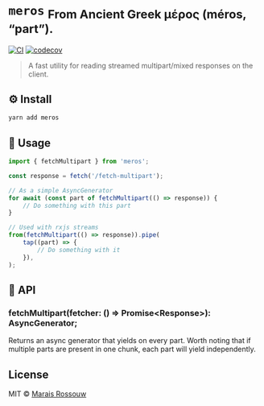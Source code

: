 # `meros` <sub>From Ancient Greek μέρος (méros, “part”).</sub>

[![CI](https://img.shields.io/github/workflow/status/maraisr/meros/CI/main)](https://github.com/maraisr/meros/actions?query=workflow:CI+branch:main)
[![codecov](https://img.shields.io/codecov/c/gh/maraisr/meros/main?token=dAoRt2GoQn)](https://codecov.io/gh/maraisr/meros)

> A fast utility for reading streamed multipart/mixed responses on the client.

## ⚙️ Install

```sh
yarn add meros
```

## 🚀 Usage

```ts
import { fetchMultipart } from 'meros';

const response = fetch('/fetch-multipart');

// As a simple AsyncGenerator
for await (const part of fetchMultipart(() => response)) {
	// Do something with this part
}

// Used with rxjs streams
from(fetchMultipart(() => response)).pipe(
	tap((part) => {
		// Do something with it
	}),
);
```

## 🔎 API

### fetchMultipart(fetcher: () => Promise\<Response\>): AsyncGenerator;

Returns an async generator that yields on every part. Worth noting that if
multiple parts are present in one chunk, each part will yield independently.

## License

MIT © [Marais Rossouw](https://marais.io)
